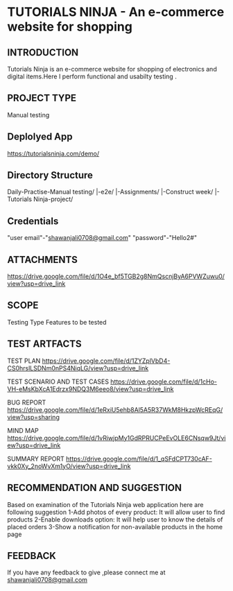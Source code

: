 # TUTORIALS NINJA - An e-commerce website for shopping 
## INTRODUCTION
 Tutorials Ninja is an e-commerce website for shopping of electronics and digital items.Here I perform 
 functional and usabilty testing .
 ## PROJECT TYPE
  Manual testing
## Deplolyed App
  https://tutorialsninja.com/demo/
## Directory Structure
Daily-Practise-Manual testing/ |-e2e/ |-Assignments/ |-Construct week/ |-Tutorials Ninja-project/
## Credentials 
 "user email"-"shawanjali0708@gmail.com"
 "password"-"Hello2#"
 ## ATTACHMENTS

https://drive.google.com/file/d/1O4e_bf5TGB2g8NmQscnjByA6PVWZuwu0/view?usp=drive_link
## SCOPE
  Testing Type
  Features to be tested
## TEST ARTFACTS
  TEST PLAN
  https://drive.google.com/file/d/1ZYZplVbD4-CS0hrslLSDNm0nPS4NiqLG/view?usp=drive_link
  
  TEST SCENARIO AND TEST CASES
  https://drive.google.com/file/d/1cHo-VH-eMsKbXcA1Edrzx9NDQ3M6eeo8/view?usp=drive_link
  
  BUG REPORT
  https://drive.google.com/file/d/1eRxiU5ehb8Al5A5R37WkM8HkzpWcREqG/view?usp=sharing

  MIND MAP
  https://drive.google.com/file/d/1vRiwjpMy1GdRPRUCPeEvOLE6CNsqw9Jt/view?usp=drive_link
  
  SUMMARY REPORT
  https://drive.google.com/file/d/1_qSFdCPT730cAF-vkk0Xy_2noWvXm1yO/view?usp=drive_link
 
  ## RECOMMENDATION AND SUGGESTION
  Based on examination of the Tutorials Ninja web application here are following suggestion
  1-Add photos of every product: It will allow user to find products 
  2-Enable downloads option: It will  help user to know the details of placed orders
  3-Show a notification for non-available products in the home page
  ## FEEDBACK
  If you have any feedback to give ,please connect me at  
  shawanjali0708@gmail.com
 

